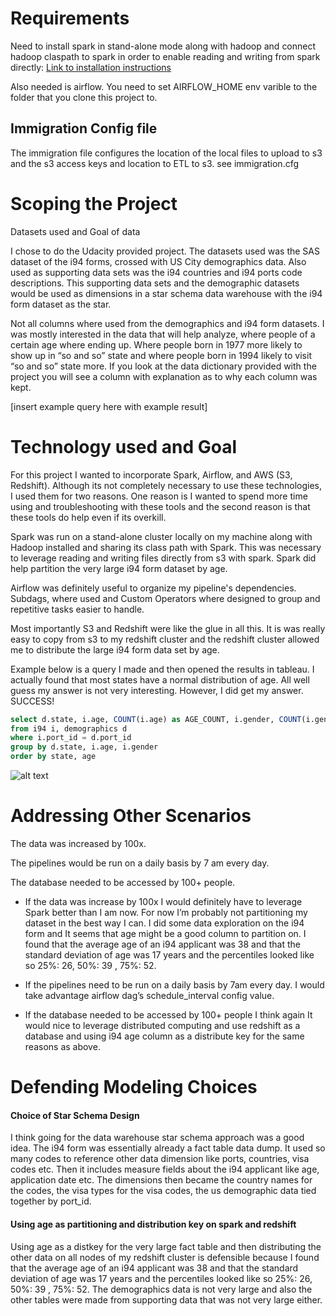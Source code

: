 # Requirements
Need to install spark in stand-alone mode along with hadoop and connect hadoop claspath to spark
in order to enable reading and writing from spark directly:
[Link to installation instructions](https://medium.com/@sivachaitanya/install-apache-spark-pyspark-standalone)

Also needed is airflow. You need to set AIRFLOW_HOME env varible to the folder that you
clone this project to.

## Immigration Config file
The immigration file configures the location of the local files to upload to s3 and
the s3 access keys and location to ETL to s3. see immigration.cfg


# Scoping the Project 

Datasets used and Goal of data 

I chose to do the Udacity provided project. The datasets used was the SAS dataset of the i94 forms, crossed with US City demographics data. Also used as supporting data sets was the i94 countries and i94 ports code descriptions. This supporting data sets and the demographic datasets would be used as dimensions in a star schema data warehouse with the i94 form dataset as the star.  

Not all columns where used from the demographics and i94 form datasets. I was mostly interested in the data that will help analyze, where people of a certain age where ending up. Where people born in 1977 more likely to show up in “so and so” state and where people born in 1994 likely to visit “so and so” state more. If you look at the data dictionary provided with the project you will see a column with explanation as to why each column was kept. 

 

[insert example query here with example result] 

# Technology used and Goal 

For this project I wanted to incorporate Spark, Airflow, and AWS (S3, Redshift). Although its not completely necessary to use these technologies, I used them for two reasons. One reason is I wanted to spend more time using and troubleshooting with these tools and the second reason is that these tools do help even if its overkill.  

Spark was run on a stand-alone cluster locally on my machine along with Hadoop installed and sharing its class path with Spark. This was necessary to leverage reading and writing files directly from s3 with spark. Spark did help partition the very large i94 form dataset by age. 

Airflow was definitely useful to organize my pipeline's dependencies. Subdags, where used and Custom Operators where designed to group and repetitive tasks easier to handle. 

Most importantly S3 and Redshift were like the glue in all this. It is was really easy to copy from s3 to my redshift cluster and the redshift cluster allowed me to distribute the large i94 form data set by age.  

Example below is a query I made and then opened the results in tableau. I actually found that most
states have a normal distribution of age. All well guess my answer is not very interesting. However, I did
get my answer. SUCCESS!

```sql
select d.state, i.age, COUNT(i.age) as AGE_COUNT, i.gender, COUNT(i.gender) as Gender_COUNT
from i94 i, demographics d
where i.port_id = d.port_id
group by d.state, i.age, i.gender
order by state, age

```

![alt text](https://i.imgur.com/cDl4iTk.png "hi")
# Addressing Other Scenarios 

The data was increased by 100x. 

The pipelines would be run on a daily basis by 7 am every day. 

The database needed to be accessed by 100+ people. 

- If the data was increase by 100x I would definitely have to leverage Spark better than I am now. For now I’m probably not partitioning my dataset in the best way I can. I did some data exploration on the i94 form and It seems that age might be a good column to partition on. I found that the average age of an i94 applicant was 38 and that the standard deviation of age was 17 years and the percentiles looked like so 25%: 26, 50%: 39 , 75%:  52.  

- If the pipelines need to be run on a daily basis by 7am every day. I would take advantage airflow dag’s schedule_interval config value.  


- If the database needed to be accessed by 100+ people I think again It would nice to leverage distributed computing and use redshift as a database and using i94 age column as a distribute key for the same reasons as above. 

# Defending Modeling Choices 

#### Choice of Star Schema Design 

I think going for the data warehouse star schema approach was a good idea. The i94 form was essentially already a fact table data dump. It used so many codes to reference other data dimension like ports, countries, visa codes etc. Then it includes measure fields about the i94 applicant like age, application date etc. The dimensions then became the country names for the codes, the visa types for the visa codes, the us demographic data tied together by port_id. 

#### Using age as partitioning and distribution key on spark and redshift 

Using age as a distkey for the very large fact table and then distributing the other data on all nodes of my redshift cluster is defensible because I found that the average age of an i94 applicant was 38 and that the standard deviation of age was 17 years and the percentiles looked like so 25%: 26, 50%: 39 , 75%:  52. The demographics data is not very large and also the other tables were made from supporting data that was not very large either.  
